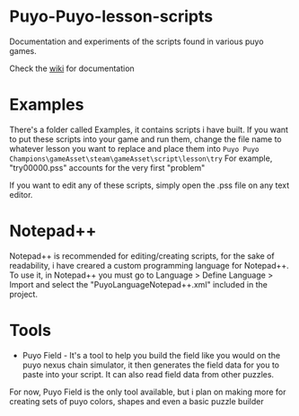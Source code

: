 # Puyo-Puyo-lesson-scripts
Documentation and experiments of the scripts found in various puyo games.

Check the [wiki](https://github.com/ArMM1998/Puyo-Puyo-lesson-scripts/wiki) for documentation


# Examples
There's a folder called Examples, it contains scripts i have built.
If you want to put these scripts into your game and run them, change the file name to whatever lesson you want to replace and place them into `Puyo Puyo Champions\gameAsset\steam\gameAsset\script\lesson\try`
For example, "try00000.pss" accounts for the very first "problem"

If you want to edit any of these scripts, simply open the .pss file on any text editor.

# Notepad++
Notepad++ is recommended for editing/creating scripts, for the sake of readability, i have creared a custom programming language for Notepad++. To use it, in Notepad++ you must go to Language > Define Language > Import and select the "PuyoLanguageNotepad++.xml" included in the project.

# Tools
* Puyo Field - It's a tool to help you build the field like you would on the puyo nexus chain simulator, it then generates the field data for you to paste into your script. It can also read field data from other puzzles.  

For now, Puyo Field is the only tool available, but i plan on making more for creating sets of puyo colors, shapes and even a basic puzzle builder